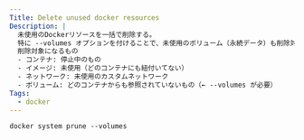 ```yaml
---
Title: Delete unused docker resources
Description: |
  未使用のDockerリソースを一括で削除する。
  特に --volumes オプションを付けることで、未使用のボリューム（永続データ）も削除対象に含まれる
  削除対象になるもの
  - コンテナ: 停止中のもの
  - イメージ: 未使用（どのコンテナにも紐付いてない）
  - ネットワーク: 未使用のカスタムネットワーク
  - ボリューム: どのコンテナからも参照されていないもの（← --volumes が必要）
Tags:
  - docker
---
```


```shell
docker system prune --volumes
```
